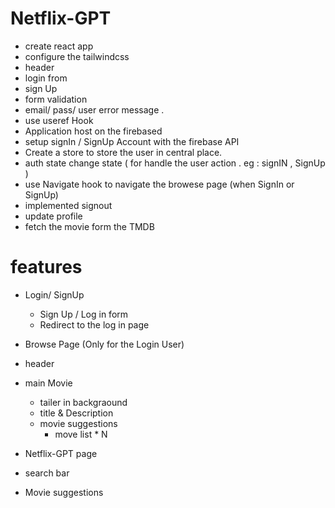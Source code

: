 # Netflix-GPT

- create react app
- configure the tailwindcss
- header
- login from
- sign Up
- form validation
- email/ pass/ user error message .
- use useref Hook
- Application host on the firebased
- setup signIn / SignUp Account with the firebase API
- Create a store to store the user in central place.
- auth state change state ( for handle the user action . eg : signIN , SignUp )
- use Navigate hook to navigate the browese page (when SignIn or SignUp)
- implemented signout
- update profile
- fetch the movie form the TMDB

# features

- Login/ SignUp

  - Sign Up / Log in form
  - Redirect to the log in page

- Browse Page (Only for the Login User)

- header
- main Movie

  - tailer in backgraound
  - title & Description
  - movie suggestions
    - move list \* N

- Netflix-GPT page

- search bar
- Movie suggestions
